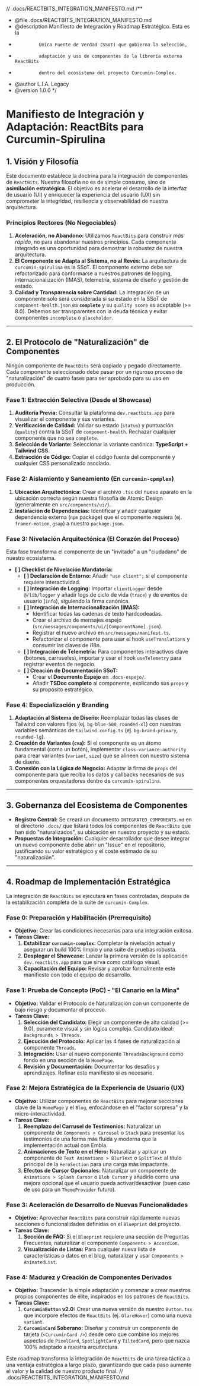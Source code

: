 // .docs/REACTBITS_INTEGRATION_MANIFESTO.md
/**
 * @file .docs/REACTBITS_INTEGRATION_MANIFESTO.md
 * @description Manifiesto de Integración y Roadmap Estratégico. Esta es la
 *              Única Fuente de Verdad (SSoT) que gobierna la selección,
 *              adaptación y uso de componentes de la librería externa ReactBits
 *              dentro del ecosistema del proyecto Curcumin-Complex.
 * @author L.I.A. Legacy
 * @version 1.0.0
 */
# Manifiesto de Integración y Adaptación: ReactBits para Curcumin-Spirulina

## 1. Visión y Filosofía

Este documento establece la doctrina para la integración de componentes de `ReactBits`. Nuestra filosofía no es de simple consumo, sino de **asimilación estratégica**. El objetivo es acelerar el desarrollo de la interfaz de usuario (UI) y enriquecer la experiencia del usuario (UX) sin comprometer la integridad, resiliencia y observabilidad de nuestra arquitectura.

### Principios Rectores (No Negociables)

1.  **Aceleración, no Abandono:** Utilizamos `ReactBits` para construir *más rápido*, no para abandonar nuestros principios. Cada componente integrado es una oportunidad para demostrar la robustez de nuestra arquitectura.
2.  **El Componente se Adapta al Sistema, no al Revés:** La arquitectura de `curcumin-spirulina` es la SSoT. El componente externo debe ser refactorizado para conformarse a nuestros patrones de logging, internacionalización (IMAS), telemetría, sistema de diseño y gestión de estado.
3.  **Calidad y Transparencia sobre Cantidad:** La integración de un componente solo será considerada si su estado en la SSoT de `component-health.json` es **`complete`** y su `quality score` es aceptable (>= 8.0). Debemos ser transparentes con la deuda técnica y evitar componentes `incomplete` o `placeholder`.

---

## 2. El Protocolo de "Naturalización" de Componentes

Ningún componente de `ReactBits` será copiado y pegado directamente. Cada componente seleccionado debe pasar por un riguroso proceso de "naturalización" de cuatro fases para ser aprobado para su uso en producción.

### **Fase 1: Extracción Selectiva (Desde el Showcase)**

1.  **Auditoría Previa:** Consultar la plataforma `dev.reactbits.app` para visualizar el componente y sus variantes.
2.  **Verificación de Calidad:** Validar su estado (`status`) y puntuación (`quality`) contra la SSoT de `component-health`. Rechazar cualquier componente que no sea `complete`.
3.  **Selección de Variante:** Seleccionar la variante canónica: **TypeScript + Tailwind CSS**.
4.  **Extracción de Código:** Copiar el código fuente del componente y cualquier CSS personalizado asociado.

### **Fase 2: Aislamiento y Saneamiento (En `curcumin-cpmplex`)**

1.  **Ubicación Arquitectónica:** Crear el archivo `.tsx` del nuevo aparato en la ubicación correcta según nuestra filosofía de Atomic Design (generalmente en `src/components/ui/`).
2.  **Instalación de Dependencias:** Identificar y añadir cualquier dependencia externa (`npm` package) que el componente requiera (ej. `framer-motion`, `gsap`) a nuestro `package.json`.

### **Fase 3: Nivelación Arquitectónica (El Corazón del Proceso)**

Esta fase transforma el componente de un "invitado" a un "ciudadano" de nuestro ecosistema.

*   **[ ] Checklist de Nivelación Mandatoria:**
    *   **[ ] Declaración de Entorno:** Añadir `"use client";` si el componente requiere interactividad.
    *   **[ ] Integración de Logging:** Importar `clientLogger` desde `@/lib/logger` y añadir logs de ciclo de vida (`trace`) y de eventos de usuario (`info`), siguiendo la firma canónica.
    *   **[ ] Integración de Internacionalización (IMAS):**
        *   Identificar todas las cadenas de texto hardcodeadas.
        *   Crear el archivo de mensajes espejo (`src/messages/components/ui/[ComponentName].json`).
        *   Registrar el nuevo archivo en `src/messages/manifest.ts`.
        *   Refactorizar el componente para usar el hook `useTranslations` y consumir las claves de i18n.
    *   **[ ] Integración de Telemetría:** Para componentes interactivos clave (botones, carruseles), importar y usar el hook `useTelemetry` para registrar eventos de negocio.
    *   **[ ] Creación de Documentación SSoT:**
        *   Crear el **Documento Espejo** en `.docs-espejo/`.
        *   Añadir **TSDoc completo** al componente, explicando sus `props` y su propósito estratégico.

### **Fase 4: Especialización y Branding**

1.  **Adaptación al Sistema de Diseño:** Reemplazar todas las clases de Tailwind con valores fijos (ej. `bg-blue-500`, `rounded-xl`) con nuestras variables semánticas de `tailwind.config.ts` (ej. `bg-brand-primary`, `rounded-lg`).
2.  **Creación de Variantes (`cva`):** Si el componente es un átomo fundamental (como un botón), implementar `class-variance-authority` para crear variantes (`variant`, `size`) que se alineen con nuestro sistema de diseño.
3.  **Conexión con la Lógica de Negocio:** Adaptar la firma de `props` del componente para que reciba los datos y callbacks necesarios de sus componentes orquestadores dentro de `curcumin-spirulina`.

---

## 3. Gobernanza del Ecosistema de Componentes

*   **Registro Central:** Se creará un documento `INTEGRATED_COMPONENTS.md` en el directorio `.docs/` que listará todos los componentes de `ReactBits` que han sido "naturalizados", su ubicación en nuestro proyecto y su estado.
*   **Propuestas de Integración:** Cualquier desarrollador que desee integrar un nuevo componente debe abrir un "Issue" en el repositorio, justificando su valor estratégico y el coste estimado de su "naturalización".

---

## 4. Roadmap de Implementación Estratégica

La integración de `ReactBits` se ejecutará en fases controladas, después de la estabilización completa de la suite de `curcumin-Complex`.

### **Fase 0: Preparación y Habilitación (Prerrequisito)**

*   **Objetivo:** Crear las condiciones necesarias para una integración exitosa.
*   **Tareas Clave:**
    1.  **Estabilizar `curcumin-complex`:** Completar la nivelación actual y asegurar un build 100% limpio y una suite de pruebas robusta.
    2.  **Desplegar el Showcase:** Lanzar la primera versión de la aplicación `dev.reactbits.app` para que sirva como catálogo visual.
    3.  **Capacitación del Equipo:** Revisar y aprobar formalmente este manifiesto con todo el equipo de desarrollo.

### **Fase 1: Prueba de Concepto (PoC) - "El Canario en la Mina"**

*   **Objetivo:** Validar el Protocolo de Naturalización con un componente de bajo riesgo y documentar el proceso.
*   **Tareas Clave:**
    1.  **Selección del Candidato:** Elegir un componente de alta calidad (>= 9.0), puramente visual y sin lógica compleja. Candidato ideal: `Backgrounds > Threads`.
    2.  **Ejecución del Protocolo:** Aplicar las 4 fases de naturalización al componente `Threads`.
    3.  **Integración:** Usar el nuevo componente `ThreadsBackground` como fondo en una sección de la `HomePage`.
    4.  **Revisión y Documentación:** Documentar los desafíos y aprendizajes. Refinar este manifiesto si es necesario.

### **Fase 2: Mejora Estratégica de la Experiencia de Usuario (UX)**

*   **Objetivo:** Utilizar componentes de `ReactBits` para mejorar secciones clave de la `HomePage` y el `Blog`, enfocándose en el "factor sorpresa" y la micro-interactividad.
*   **Tareas Clave:**
    1.  **Reemplazo del Carrusel de Testimonios:** Naturalizar un componente de `Components > Carousel` o `Stack` para presentar los testimonios de una forma más fluida y moderna que la implementación actual con Embla.
    2.  **Animaciones de Texto en el Hero:** Naturalizar y aplicar un componente de `Text Animations > BlurText` o `SplitText` al título principal de la `HeroSection` para una carga más impactante.
    3.  **Efectos de Cursor Opcionales:** Naturalizar un componente de `Animations > Splash Cursor` o `Blob Cursor` y añadirlo como una mejora opcional que el usuario pueda activar/desactivar (buen caso de uso para un `ThemeProvider` futuro).

### **Fase 3: Aceleración de Desarrollo de Nuevas Funcionalidades**

*   **Objetivo:** Aprovechar `ReactBits` para construir rápidamente nuevas secciones o funcionalidades definidas en el `Blueprint` del proyecto.
*   **Tareas Clave:**
    1.  **Sección de FAQ:** Si el `Blueprint` requiere una sección de Preguntas Frecuentes, naturalizar el componente `Components > Accordion`.
    2.  **Visualización de Listas:** Para cualquier nueva lista de características o datos en el blog, naturalizar y usar `Components > AnimatedList`.

### **Fase 4: Madurez y Creación de Componentes Derivados**

*   **Objetivo:** Trascender la simple adaptación y comenzar a crear nuestros propios componentes de élite, inspirados en los patrones de `ReactBits`.
*   **Tareas Clave:**
    1.  **`CurcuminButton` v2.0:** Crear una nueva versión de nuestro `Button.tsx` que incorpore efectos de `ReactBits` (ej. `GlareHover`) como una nueva `variant`.
    2.  **`CurcuminCard` Soberano:** Diseñar y construir un componente de tarjeta (`<CurcuminCard />`) desde cero que combine los mejores aspectos de `PixelCard`, `SpotlightCard` y `TiltedCard`, pero que nazca 100% adaptado a nuestra arquitectura.

Este roadmap transforma la integración de `ReactBits` de una tarea táctica a una ventaja estratégica a largo plazo, garantizando que cada paso aumente el valor y la calidad de nuestro producto final.
// .docs/REACTBITS_INTEGRATION_MANIFESTO.md